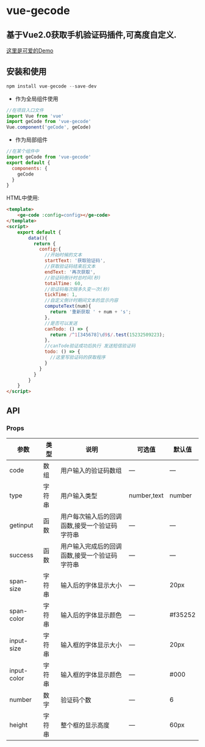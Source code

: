# vue-gecode

## 基于Vue2.0获取手机验证码插件,可高度自定义.



[这里是可爱的Demo](https://quietboys.github.io/vue-input-code/)


## 安装和使用

```javascript
npm install vue-gecode --save-dev
```

- 作为全局组件使用

```javascript
//在项目入口文件
import Vue from 'vue'
import geCode from 'vue-gecode'
Vue.component('geCode', geCode)
```

- 作为局部组件

```javascript
//在某个组件中
import geCode from 'vue-gecode'
export default {
  components: {
    geCode
  }
}
```

HTML中使用:

```html
<template>
	<ge-code :config=config></ge-code>
</template>
<script>
	export default {
		data(){
		  return {
		    config:{
		      //开始时候的文本
		      startText: '获取验证码',
		      //获取验证码结束后文本
		      endText: '再次获取',
		      //验证码倒计时总时间(秒)
		      totalTime: 60,
		      //验证码每次隔多久变一次(秒)
		      tickTime: 1,
		      //自定义倒计时期间文本的显示内容
		      computeText(num){
		        return '重新获取 ' + num + 's';
		      },
		      //是否可以发送 
		      canTodo: () => {
		        return /^1[345678]\d9$/.test(15232509223);
		      },
		      //canTode验证成功后执行 发送短信验证码
		      todo: () => {
		        //这里写验证码的获取程序
		      }
		    }
		  }
		}
	}
</script>
```

## API

### Props

| 参数    | 类型    | 说明   |  可选值 | 默认值 |
| ------------- |-------| -----| ----| -------|
| code | 数组 | 用户输入的验证码数组 | — | — |
| type | 字符串 | 用户输入类型 | number,text | number |
| getinput | 函数 | 用户每次输入后的回调函数,接受一个验证码字符串 | — | — |
| success | 函数 | 用户输入完成后的回调函数,接受一个验证码字符串 | — | — |
| span-size | 字符串 | 输入后的字体显示大小 | — | 20px |
| span-color | 字符串 | 输入后的字体显示颜色 | — | #f35252 |
| input-size | 字符串 | 输入框的字体显示大小 | — | 20px |
| input-color | 字符串 | 输入框的字体显示颜色 | — | #000 |
| number | 数字 | 验证码个数 | — | 6 |
| height | 字符串 | 整个框的显示高度 | — | 60px |
